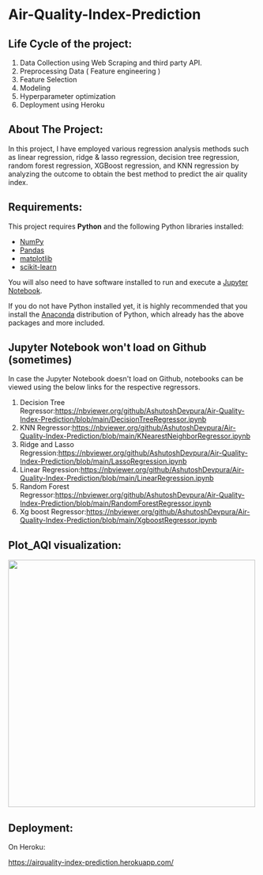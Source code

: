 # Air-Quality-Index-Prediction

## Life Cycle of the project:

1. Data Collection using Web Scraping and third party API.
2. Preprocessing Data ( Feature engineering )
3. Feature Selection
4. Modeling
5. Hyperparameter optimization
6. Deployment using Heroku



## About The Project:
In this project, I have employed various regression analysis methods such as linear regression, ridge & lasso regression, decision tree regression, random forest regression, XGBoost regression, and KNN regression by analyzing the outcome to obtain the best method to predict the air quality index. 

## Requirements:
This project requires **Python** and the following Python libraries installed:

- [NumPy](http://www.numpy.org/)
- [Pandas](http://pandas.pydata.org/)
- [matplotlib](http://matplotlib.org/)
- [scikit-learn](http://scikit-learn.org/stable/)

You will also need to have software installed to run and execute a [Jupyter Notebook](http://jupyter.org/install.html).

If you do not have Python installed yet, it is highly recommended that you install the [Anaconda](https://www.anaconda.com/download/) distribution of Python, which already has the above packages and more included. 

## Jupyter Notebook won't load on Github (sometimes)

In case the Jupyter Notebook doesn't load on Github, notebooks can be viewed using the below links for the respective regressors.

1. Decision Tree Regressor:https://nbviewer.org/github/AshutoshDevpura/Air-Quality-Index-Prediction/blob/main/DecisionTreeRegressor.ipynb                           
2. KNN Regressor:https://nbviewer.org/github/AshutoshDevpura/Air-Quality-Index-Prediction/blob/main/KNearestNeighborRegressor.ipynb                                 
3. Ridge and Lasso Regression:https://nbviewer.org/github/AshutoshDevpura/Air-Quality-Index-Prediction/blob/main/LassoRegression.ipynb
4. Linear Regression:https://nbviewer.org/github/AshutoshDevpura/Air-Quality-Index-Prediction/blob/main/LinearRegression.ipynb
5. Random Forest Regressor:https://nbviewer.org/github/AshutoshDevpura/Air-Quality-Index-Prediction/blob/main/RandomForestRegressor.ipynb
6. Xg boost Regressor:https://nbviewer.org/github/AshutoshDevpura/Air-Quality-Index-Prediction/blob/main/XgboostRegressor.ipynb


## Plot_AQI visualization:

<img src="https://user-images.githubusercontent.com/46817661/133156557-0cdc52f4-794b-45d4-8d63-52b2b211e38b.png" width="500">


## Deployment:
On Heroku: 

https://airquality-index-prediction.herokuapp.com/
